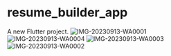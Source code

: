 # resume_builder_app

A new Flutter project.
![IMG-20230913-WA0001](https://github.com/dharmikdashlani/resume_builder_app/assets/102135008/0ed65876-129d-4fc9-a1f5-eec8b55773e9)
![IMG-20230913-WA0004](https://github.com/dharmikdashlani/resume_builder_app/assets/102135008/19e1a2a7-2710-4074-965c-e6013f52f264)
![IMG-20230913-WA0003](https://github.com/dharmikdashlani/resume_builder_app/assets/102135008/fe02abac-dc79-4ea5-b4cd-b0bd8e61004e)
![IMG-20230913-WA0002](https://github.com/dharmikdashlani/resume_builder_app/assets/102135008/b4e0a378-65b8-4233-88e1-794f0488b89b)
